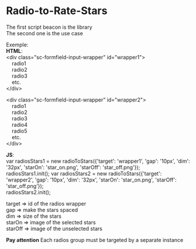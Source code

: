 # Radio-to-Rate-Stars

The first script beacon is the library  
The second one is the use case  

Exemple:  
**HTML**:  
&lt;div class="sc-formfield-input-wrapper" id="wrapper1"&gt;  
&nbsp;&nbsp;&nbsp;&nbsp;radio1  
&nbsp;&nbsp;&nbsp;&nbsp;radio2  
&nbsp;&nbsp;&nbsp;&nbsp;radio3  
&nbsp;&nbsp;&nbsp;&nbsp;etc.  
&lt;/div&gt;  

&lt;div class="sc-formfield-input-wrapper" id="wrapper2"&gt;  
&nbsp;&nbsp;&nbsp;&nbsp;radio1  
&nbsp;&nbsp;&nbsp;&nbsp;radio2  
&nbsp;&nbsp;&nbsp;&nbsp;radio3  
&nbsp;&nbsp;&nbsp;&nbsp;radio4  
&nbsp;&nbsp;&nbsp;&nbsp;radio5  
&nbsp;&nbsp;&nbsp;&nbsp;etc.  
&lt;/div&gt;

**JS**:  
var radiosStars1 = new radioToStars({'target': 'wrapper1', 'gap': '10px', 'dim': '32px', 'starOn': 'star_on.png', 'starOff': 'star_off.png'});  
radiosStars1.init();
var radiosStars2 = new radioToStars({'target': 'wrapper2', 'gap': '10px', 'dim': '32px', 'starOn': 'star_on.png', 'starOff': 'star_off.png'});  
radiosStars2.init();

target => id of the radios wrapper  
gap => make the stars spaced  
dim => size of the stars  
starOn => image of the selected stars  
starOff => image of the unselected stars

**Pay attention**
Each radios group must be targeted by a separate instance
